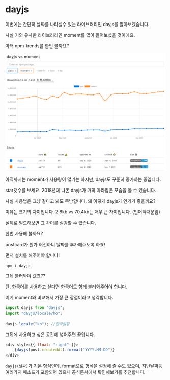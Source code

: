 # dayjs

이번에는 간단히 날짜를 나타낼수 있는 라이브러리인 dayjs를 알아보겠습니다. 

사실 거의 유사한 라이브러리인 moment를 많이 들어보셨을 것이에요.

아래 npm-trends를 한번 볼까요?

![](../.gitbook/assets/image%20%2814%29.png)

아직까지는 moment가 사용량이 많기는 하지만, dayjs도 꾸준히 증가하는 중입니다. 

star갯수를 보세요. 2018년에 나온 dayjs가 거의 따라잡은 모습을 볼 수 있습니다. 

사실 사용법은 그냥 같다고 봐도 무방합니다. 왜 이렇게 dayjs가 인기가 좋을까요? 

이유는 크기의 차이입니다.  2.8kb vs 70.4kb는 매우 큰 차이입니다.  \(언어팩때문임\)

실제로 빌드해보면 그 차이를 실감할 수 있습니다. 

한번 사용해 볼까요? 

postcard가 뭔가 허전하니 날짜를 추가해주도록 하죠!

먼저 설치를 해주어야 합니다!

```text
npm i dayjs
```

그뒤 불러와야 겠죠??

단, 한국어를 사용하고 싶다면 한국어도 함께 불러와주어야 합니다. 

이게 moment와 비교해서 가장 큰 장점이라고 생각합니다. 

```javascript
import dayjs from "dayjs";
import "dayjs/locale/ko";

dayjs.locale("ko"); //한국설정
```

그뒤에 사용하고 싶은 공간에 넣어주면 끝입니다. 

```javascript
<div style={{ float: "right" }}>
    {dayjs(post.createdAt).format("YYYY.MM.DD")}
</div>
```

`dayjs(날짜)`가 기본 형식인데, format으로 형식을 설정해 줄 수도 있으며, 지난날짜등 여러가지 매소드가 포함되어 있으니 공식문서에서 확인해보기를 추천합니다. 

